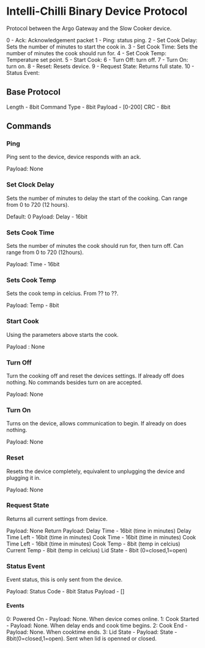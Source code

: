 # Intelli-Chilli Binary Device Protocol

Protocol between the Argo Gateway and the Slow Cooker device.

0  - Ack: Acknowledgement packet
1  - Ping: status ping.
2  - Set Cook Delay: Sets the number of minutes to start the cook in.
3  - Set Cook Time: Sets the number of minutes the cook should run for.
4  - Set Cook Temp: Temperature set point.
5  - Start Cook: 
6  - Turn Off: turn off.
7  - Turn On: turn on. 
8  - Reset: Resets device.
9  - Request State: Returns full state.
10 - Status Event: 


## Base Protocol

Length - 8bit
Command Type - 8bit
Payload - [0-200]
CRC - 8bit

## Commands

### Ping

Ping sent to the device, device responds with an ack.

Payload: None

### Set Clock Delay

Sets the number of minutes to delay the start of the cooking.
Can range from 0 to 720 (12 hours).

Default: 0
Payload: Delay - 16bit 

### Sets Cook Time

Sets the number of minutes the cook should run for, then turn off.
Can range from 0 to 720 (12hours).

Payload: Time - 16bit

### Sets Cook Temp

Sets the cook temp in celcius. From ?? to ??.

Payload: Temp - 8bit

### Start Cook

Using the parameters above starts the cook.

Payload : None

### Turn Off

Turn the cooking off and reset the devices settings. If
already off does nothing. No commands besides turn on
are accepted.

Payload: None

### Turn On

Turns on the device, allows communication to begin. If already on
does nothing.

Payload: None

### Reset

Resets the device completely, equivalent to unplugging the device and plugging
it in.

Payload: None

### Request State

Returns all current settings from device.

Payload: None
Return Payload: Delay Time - 16bit (time in minutes)
                Delay Time Left - 16bit (time in minutes)
                Cook Time - 16bit (time in minutes)
                Cook Time Left - 16bit (time in minutes)
                Cook Temp - 8bit (temp in celcius)
                Current Temp - 8bit (temp in celcius)
                Lid State - 8bit (0=closed,1=open)

### Status Event

Event status, this is only sent from the device.

Payload: Status Code - 8bit
         Status Payload - []

#### Events

0: Powered On - Payload: None. When device comes online.
1: Cook Started - Payload: None. When delay ends and cook time begins.
2: Cook End - Payload: None. When cooktime ends.
3: Lid State - Payload: State - 8bit(0=closed,1=open). Sent when lid is openned or closed.






